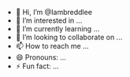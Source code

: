 - 👋 Hi, I’m @Iambreddlee
- 👀 I’m interested in ...
- 🌱 I’m currently learning ...
- 💞️ I’m looking to collaborate on ...
- 📫 How to reach me ...
- 😄 Pronouns: ...
- ⚡ Fun fact: ...

<!---
Iambreddlee/Iambreddlee is a ✨ special ✨ repository because its `README.md` (this file) appears on your GitHub profile.
You can click the Preview link to take a look at your changes.
--->
